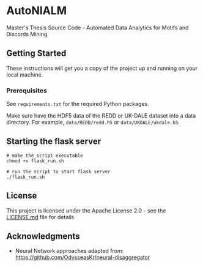 # AutoNIALM

Master's Thesis Source Code - Automated Data Analytics for Motifs and Discords Mining

## Getting Started

These instructions will get you a copy of the project up and running on your local machine.

### Prerequisites

See `requirements.txt` for the required Python packages.

Make sure have the HDF5 data of the REDD or UK-DALE dataset into a data directory. For example, `data/REDD/redd.h5` or `data/UKDALE/ukdale.h5`.


## Starting the flask server
```
# make the script executable
chmod +x flask_run.sh

# run the script to start flask server
./flask_run.sh

```

## License

This project is licensed under the Apache License 2.0 - see the [LICENSE.md](LICENSE.md) file for details

## Acknowledgments

* Neural Network approaches adapted from: https://github.com/OdysseasKr/neural-disaggregator
